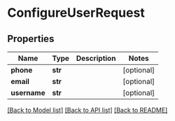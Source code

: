 # ConfigureUserRequest

## Properties
Name | Type | Description | Notes
------------ | ------------- | ------------- | -------------
**phone** | **str** |  | [optional] 
**email** | **str** |  | [optional] 
**username** | **str** |  | [optional] 

[[Back to Model list]](../README.md#documentation-for-models) [[Back to API list]](../README.md#documentation-for-api-endpoints) [[Back to README]](../README.md)


